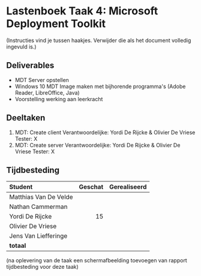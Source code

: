 # Lastenboek Taak 4: Microsoft Deployment Toolkit

(Instructies vind je tussen haakjes. Verwijder die als het document volledig ingevuld is.)

## Deliverables

* MDT Server opstellen
* Windows 10 MDT Image maken met bijhorende programma's (Adobe Reader, LibreOffice, Java)
* Voorstelling werking aan leerkracht

## Deeltaken

1. MDT: Create client
    Verantwoordelijke: Yordi De Rijcke & Olivier De Vriese
    Tester: X
2. MDT: Create server
    Verantwoordelijke: Yordi De Rijcke & Olivier De Vriese
    Tester: X

## Tijdbesteding

| Student    | Geschat | Gerealiseerd |
| :---       | ---:    | ---:         |
| Matthias Van De Velde   |         |              |
| Nathan Cammerman   |         |              |
| Yordi De Rijcke   |     15    |              |
| Olivier De Vriese   |         |              |
| Jens Van Liefferinge   |         |              |
| **totaal** |         |              |

(na oplevering van de taak een schermafbeelding toevoegen van rapport tijdbesteding voor deze taak)
